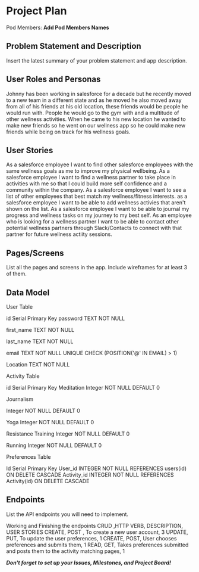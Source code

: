 # Project Plan

Pod Members: **Add Pod Members Names**

## Problem Statement and Description

Insert the latest summary of your problem statement and app description.

## User Roles and Personas

Johnny has been working in salesforce for a decade but he recently moved to a new team in a different state and as he moved he also moved away from all of his friends at his old location, these friends would be people he would run with. People he would go to the gym with and a multitude of other wellness activities. When he came to his new location he wanted to make new friends so he went on our wellness app so he could make new friends while being on track for his wellness goals.

## User Stories

As a salesforce employee I want to find other salesforce employees with the same wellness goals as me to improve my physical wellbeing.
As a salesforce employee I want to find a wellness partner to take place in activities with me so that I could build more self confidence and a community within the company.
As a salesforce employee I want to see a list of other employees that best match my wellness/fitness interests.
as a salesforce employee I want to be able to add wellness activies that aren't shown on the list.
As a salesforce employee I want to be able to journal my progress and wellness tasks on my journey to my best self.
As an employee who is looking for a wellness partner I want to be able to contact other potential wellness partners through Slack/Contacts to connect with that partner for future wellness actiity sessions.

## Pages/Screens

List all the pages and screens in the app. Include wireframes for at least 3 of them.

## Data Model


User Table

id
Serial Primary Key
password
TEXT NOT NULL


first_name
TEXT NOT NULL


last_name
TEXT NOT NULL


email
TEXT NOT NULL UNIQUE CHECK (POSITION('@' IN EMAIL) > 1)


Location 
TEXT NOT NULL





Activity Table 

id
Serial Primary Key
Meditation
Integer NOT NULL DEFAULT 0


Journalism


Integer NOT NULL DEFAULT 0


Yoga
Integer NOT NULL DEFAULT 0


Resistance Training
Integer NOT NULL DEFAULT 0


Running
Integer NOT NULL DEFAULT 0








Preferences Table

Id 
Serial Primary Key
User_id
INTEGER NOT NULL REFERENCES users(id) ON DELETE CASCADE
Activity_id
INTEGER NOT NULL REFERENCES Activity(id) ON DELETE CASCADE






## Endpoints

List the API endpoints you will need to implement.

Working and Finishing the endpoints 
CRUD ,HTTP VERB, DESCRIPTION, USER STORIES
CREATE, POST , To create a new user account, 3
UPDATE, PUT, To update the user preferences, 1
CREATE, POST, User chooses preferences and submits them, 1
READ, GET, Takes preferences submitted and posts them to the activity matching pages, 1











***Don't forget to set up your Issues, Milestones, and Project Board!***
